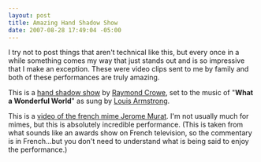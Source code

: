 ```yaml
---
layout: post
title: Amazing Hand Shadow Show
date: 2007-08-28 17:49:04 -05:00
---
```


I try not to post things that aren't technical like this, but every once in a while something comes my way that just stands out and is so impressive that I make an exception. These were video clips sent to me by family and both of these performances are truly amazing. 

This is a [hand shadow show](http://www.youtube.com/v/sASp8wJGBkQ&rel=0) by [Raymond Crowe](http://www.raymondcrowe.com/), set to the music of "**What a Wonderful World**" as sung by [Louis Armstrong](http://en.wikipedia.org/wiki/Louis_Armstrong).

This is a [video of the french mime Jerome Murat](http://www.youtube.com/v/ko2ONYYZwJQ&rel=0). I'm not usually much for mimes, but this is absolutely incredible performance. (This is taken from what sounds like an awards show on French television, so the commentary is in French...but you don't need to understand what is being said to enjoy the performance.)

